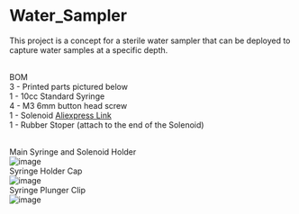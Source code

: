 # Water_Sampler
This project is a concept for a sterile water sampler that can be deployed to capture water samples at a specific depth.

<br>BOM
<br>3 - Printed parts pictured below
<br>1 - 10cc Standard Syringe
<br>4 - M3 6mm button head screw
<br>1 - Solenoid [Aliexpress Link](https://www.aliexpress.us/item/3256803259976640.html?spm=a2g0o.detail.1000014.2.5ac97728I3xHRU&gps-id=pcDetailBottomMoreOtherSeller&scm=1007.40050.281175.0&scm_id=1007.40050.281175.0&scm-url=1007.40050.281175.0&pvid=3cf77baf-1c6c-4dc0-9954-109b53780f5e&_t=gps-id:pcDetailBottomMoreOtherSeller,scm-url:1007.40050.281175.0,pvid:3cf77baf-1c6c-4dc0-9954-109b53780f5e,tpp_buckets:668%232846%238110%231995&pdp_ext_f=%7B%22sku_id%22%3A%2212000030422831255%22%2C%22sceneId%22%3A%2230050%22%7D&pdp_npi=2%40dis%21USD%212.68%212.01%21%21%21%21%21%402103222416643237131681915e66b3%2112000030422831255%21rec)
<br>1 - Rubber Stoper (attach to the end of the Solenoid)
 
<br>Main Syringe and Solenoid Holder
<br>![image](https://user-images.githubusercontent.com/88251816/192657972-de45abeb-90aa-4344-8cf6-bcf703202bc1.png)
<br>Syringe Holder Cap
<br>![image](https://user-images.githubusercontent.com/88251816/192658108-d8ce8ce3-bf58-4c88-a660-c20e57aef139.png)
<br>Syringe Plunger Clip
<br>![image](https://user-images.githubusercontent.com/88251816/192657893-fcfa56f8-0128-4c49-a2e4-a72a7c3288a3.png)
